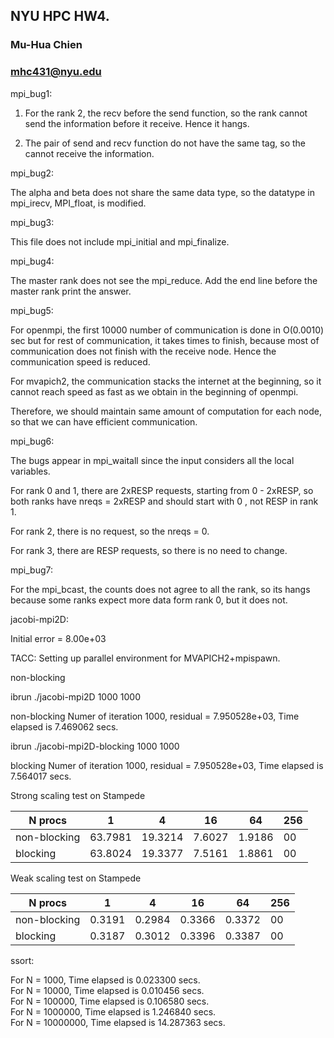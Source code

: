 ## NYU HPC HW4.
### Mu-Hua Chien 
### mhc431@nyu.edu

mpi_bug1: 

1. For the rank 2, the recv before the send function, so the rank cannot send the information before it receive. Hence it hangs.   

2. The pair of send and recv function do not have the same tag, so the cannot receive the information.   


mpi_bug2:
 
The alpha and beta does not share the same data type, so the datatype in mpi_irecv, MPI_float, is modified. 

mpi_bug3: 

This file does not include mpi_initial and mpi_finalize. 

mpi_bug4: 

The master rank does not see the mpi_reduce. Add the end line before the master rank print the answer. 

mpi_bug5: 

For openmpi, the first 10000 number of communication is done in O(0.0010) sec but for rest of communication, it takes times to finish, because most of communication does not finish with the receive node. Hence the communication speed is reduced. 

For mvapich2, the communication stacks the internet at the beginning, so it cannot reach speed as fast as we obtain in the beginning of openmpi.

Therefore, we should maintain same amount of computation for each node, so that we can have efficient communication.  

mpi_bug6: 

The bugs appear in mpi_waitall since the input considers all the local variables. 

For rank 0 and 1, there are 2xRESP requests, starting from 0 - 2xRESP, so both ranks have nreqs = 2xRESP and should start with 0 , not RESP in rank 1.

For rank 2, there is no request, so the nreqs = 0.

For rank 3, there are RESP requests, so there is no need to change. 

mpi_bug7: 

For the mpi_bcast, the counts does not agree to all the rank, so its hangs because some ranks expect more data form rank 0, but it does not. 

jacobi-mpi2D:

Initial error = 8.00e+03

TACC: Setting up parallel environment for MVAPICH2+mpispawn.

non-blocking 

ibrun ./jacobi-mpi2D 1000 1000

non-blocking
Numer of iteration 1000, residual = 7.950528e+03, Time elapsed is 7.469062 secs.

ibrun ./jacobi-mpi2D-blocking 1000 1000

blocking
Numer of iteration 1000, residual = 7.950528e+03, Time elapsed is 7.564017 secs.

Strong scaling test on Stampede

|N procs | 1 | 4 | 16 | 64 | 256 | 
|---|---|---|---|---|---|
|non-blocking| 63.7981 | 19.3214 | 7.6027 | 1.9186 | 00|
|blocking| 63.8024 | 19.3377| 7.5161 | 1.8861 | 00| 

Weak scaling test on Stampede

|N procs | 1 | 4 | 16 | 64 | 256 |
|---|---|---|---|---|---|
|non-blocking| 0.3191 | 0.2984 | 0.3366 | 0.3372 | 00 |
|blocking| 0.3187 | 0.3012 | 0.3396 | 0.3387 | 00 | 

ssort: 

For N = 1000, Time elapsed is 0.023300 secs.  
For N = 10000, Time elapsed is 0.010456 secs.  
For N = 100000, Time elapsed is 0.106580 secs.  
For N = 1000000, Time elapsed is 1.246840 secs.   
For N = 10000000, Time elapsed is 14.287363 secs.   

 
